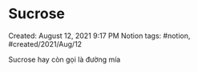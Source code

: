 # Sucrose

Created: August 12, 2021 9:17 PM
Notion tags: #notion, #created/2021/Aug/12

Sucrose hay còn gọi là đường mía